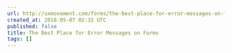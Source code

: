 ```yaml
---
url: http://uxmovement.com/forms/the-best-place-for-error-messages-on-forms/
created_at: 2018-05-07 02:32 UTC
published: false
title: The Best Place for Error Messages on Forms
tags: []
---
```



